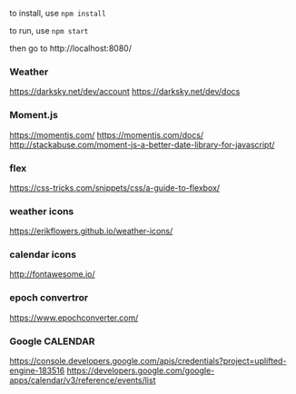to install, use `npm install`

to run, use `npm start`

then go to http://localhost:8080/

### Weather
https://darksky.net/dev/account
https://darksky.net/dev/docs

### Moment.js
https://momentjs.com/
https://momentjs.com/docs/
http://stackabuse.com/moment-js-a-better-date-library-for-javascript/

### flex
https://css-tricks.com/snippets/css/a-guide-to-flexbox/

### weather icons
https://erikflowers.github.io/weather-icons/

### calendar icons
http://fontawesome.io/

### epoch convertror
https://www.epochconverter.com/

### Google CALENDAR
https://console.developers.google.com/apis/credentials?project=uplifted-engine-183516
https://developers.google.com/google-apps/calendar/v3/reference/events/list
